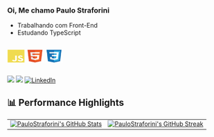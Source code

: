 ### Oi, Me chamo Paulo Straforini

- Trabalhando com Front-End
- Estudando TypeScript 

<div style="display: inline_block"><br>
  <img align="center" alt="Paulo-Js" height="30" width="40" src="https://raw.githubusercontent.com/devicons/devicon/master/icons/javascript/javascript-plain.svg">
  <img align="center" alt="Paulo-HTML" height="30" width="40" src="https://raw.githubusercontent.com/devicons/devicon/master/icons/html5/html5-original.svg">
  <img align="center" alt="Paulo-CSS" height="30" width="40" src="https://raw.githubusercontent.com/devicons/devicon/master/icons/css3/css3-original.svg">
</div>
  
  ##
 
<div> 
  <a href="https://instagram.com/paulos_str" target="_blank"><img src="https://img.shields.io/badge/-Instagram-%23E4405F?style=for-the-badge&logo=instagram&logoColor=white" target="_blank"></a>
  <a href = "paulostraforini@gmail.com"><img src="https://img.shields.io/badge/-Gmail-%23333?style=for-the-badge&logo=gmail&logoColor=white" target="_blank"></a>
 <a href="https://www.linkedin.com/in/paulo-octavio-de-oliveira-straforini-b257a31a8/" target="_blank">
  <img src="https://img.shields.io/badge/-LinkedIn-%230077B5?style=for-the-badge&logo=linkedin&logoColor=white" alt="LinkedIn">
</a>

<div class="section highlights">
            <h2>📊 Performance Highlights</h2>
            <table>
                <tr>
                    <td>
                        <a href="https://github.com/PauloStraforini">
                            <img src="https://github-readme-stats.vercel.app/api?username=PauloStraforini&show_icons=true&theme=vision-friendly-dark" alt="PauloStraforini's GitHub Stats">
                        </a>
                    </td>
                    <td>
                        <a href="https://github.com/PauloStraforini">
                            <img src="https://github-readme-streak-stats.herokuapp.com/?user=PauloStraforini&theme=vision-friendly-dark" alt="PauloStraforini's GitHub Streak">
                        </a>
                    </td>
                </tr>
            </table>
        </div>
  
</div>

